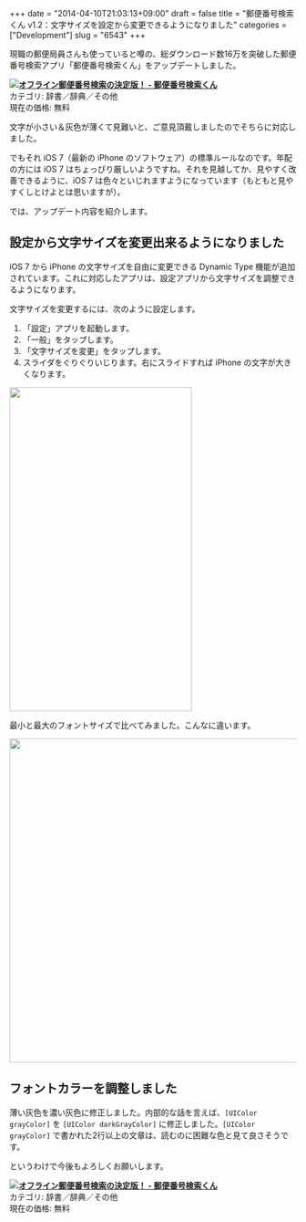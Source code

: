 +++
date = "2014-04-10T21:03:13+09:00"
draft = false
title = "郵便番号検索くん v1.2：文字サイズを設定から変更できるようになりました"
categories = ["Development"]
slug = "6543"
+++

現職の郵便局員さんも使っていると噂の、総ダウンロード数16万を突破した郵便番号検索アプリ「郵便番号検索くん」をアップデートしました。

<div class="application-box clearfix"><a href="https://itunes.apple.com/jp/app/ofurain-you-bian-fan-hao-jian/id578073498?mt=8&uo=4&at=11l3RT" target="itunes_store"><img src="http://a1423.phobos.apple.com/us/r30/Purple6/v4/95/d5/6c/95d56cd7-45de-619d-1022-311b4a4382e6/mzl.lwrxntug.100x100-75.png"></a><a href="https://itunes.apple.com/jp/app/ofurain-you-bian-fan-hao-jian/id578073498?mt=8&uo=4&at=11l3RT" target="itunes_store"><strong>オフライン郵便番号検索の決定版！ -  郵便番号検索くん</strong></a><br>カテゴリ: 辞書／辞典／その他<br />現在の価格: 無料<br clear="both" /></div>

文字が小さい＆灰色が薄くて見難いと、ご意見頂戴しましたのでそちらに対応しました。

でもそれ iOS 7（最新の iPhone のソフトウェア）の標準ルールなのです。年配の方には iOS 7 はちょっぴり厳しいようですね。それを見越してか、見やすく改善できるように、iOS 7 は色々といじれますようになっています（もともと見やすくしとけよとは思いますが）。

では、アップデート内容を紹介します。

<h2>設定から文字サイズを変更出来るようになりました</h2>

iOS 7 から iPhone の文字サイズを自由に変更できる Dynamic Type 機能が追加されています。これに対応したアプリは、設定アプリから文字サイズを調整できるようになります。

文字サイズを変更するには、次のように設定します。

<ol>
<li>「設定」アプリを起動します。</li>
<li>「一般」をタップします。</li>
<li>「文字サイズを変更」をタップします。</li>
<li>スライダをぐりぐりいじります。右にスライドすれば iPhone の文字が大きくなります。</li>
</ol>


<img class="align-center" src="/images/2014/04/6543_1.png" border="0" width="320" height="568" />

最小と最大のフォントサイズで比べてみました。こんなに違います。

<img class="align-center" src="/images/2014/04/6543_2.png" border="0" width="680" height="568" />

<h2>フォントカラーを調整しました</h2>

薄い灰色を濃い灰色に修正しました。内部的な話を言えば、<code>[UIColor grayColor]</code> を <code>[UIColor darkGrayColor]</code> に修正しました。<code>[UIColor grayColor]</code> で書かれた2行以上の文章は、読むのに困難な色と見て良さそうです。

というわけで今後もよろしくお願いします。

<div class="application-box clearfix"><a href="https://itunes.apple.com/jp/app/ofurain-you-bian-fan-hao-jian/id578073498?mt=8&uo=4&at=11l3RT" target="itunes_store"><img src="http://a1423.phobos.apple.com/us/r30/Purple6/v4/95/d5/6c/95d56cd7-45de-619d-1022-311b4a4382e6/mzl.lwrxntug.100x100-75.png"></a><a href="https://itunes.apple.com/jp/app/ofurain-you-bian-fan-hao-jian/id578073498?mt=8&uo=4&at=11l3RT" target="itunes_store"><strong>オフライン郵便番号検索の決定版！ -  郵便番号検索くん</strong></a><br>カテゴリ: 辞書／辞典／その他<br />現在の価格: 無料<br clear="both" /></div>
